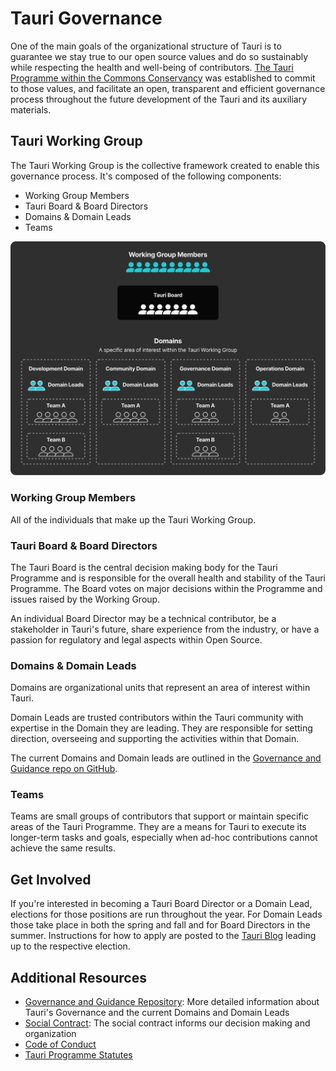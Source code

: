 # Tauri Governance

One of the main goals of the organizational structure of Tauri is to guarantee we stay true to our open source values and do so sustainably while respecting the health and well-being of contributors. [The Tauri Programme within the Commons Conservancy](https://dracc.commonsconservancy.org/0035/) was established to commit to those values, and facilitate an open, transparent and efficient governance process throughout the future development of the Tauri and its auxiliary materials.

## Tauri Working Group

The Tauri Working Group is the collective framework created to enable this governance process. It's composed of the following components:

- Working Group Members
- Tauri Board & Board Directors
- Domains & Domain Leads
- Teams

![Tauri governance diagram](./governance-diagram.svg)


### Working Group Members

All of the individuals that make up the Tauri Working Group.

### Tauri Board & Board Directors

The Tauri Board is the central decision making body for the Tauri Programme and is responsible for the overall health and stability of the Tauri Programme. The Board votes on major decisions within the Programme and issues raised by the Working Group.

An individual Board Director may be a technical contributor, be a stakeholder in Tauri's future, share experience from the industry, or have a passion for regulatory and legal aspects within Open Source.

### Domains & Domain Leads

Domains are organizational units that represent an area of interest within Tauri.

Domain Leads are trusted contributors within the Tauri community with expertise in the Domain they are leading. They are responsible for setting direction, overseeing and supporting the activities within that Domain.

The current Domains and Domain leads are outlined in the [Governance and Guidance repo on GitHub](https://github.com/tauri-apps/governance-and-guidance).

### Teams

Teams are small groups of contributors that support or maintain specific areas of the Tauri Programme. They are a means for Tauri to execute its longer-term tasks and goals, especially when ad-hoc contributions cannot achieve the same results.


## Get Involved

If you're interested in becoming a Tauri Board Director or a Domain Lead, elections for those positions are run throughout the year. For Domain Leads those take place in both the spring and fall and for Board Directors in the summer. Instructions for how to apply are posted to the [Tauri Blog](https://tauri.app/blog) leading up to the respective election.


## Additional Resources

- [Governance and Guidance Repository](https://github.com/tauri-apps/governance-and-guidance): More detailed information about Tauri's Governance and the current Domains and Domain Leads
- [Social Contract](https://github.com/tauri-apps/governance-and-guidance/blob/main/SOCIAL_CONTRACT.md): The social contract informs our decision making and organization
- [Code of Conduct](https://github.com/tauri-apps/governance-and-guidance/blob/main/CODE_OF_CONDUCT.md)
- [Tauri Programme Statutes](https://dracc.commonsconservancy.org/0035/)
